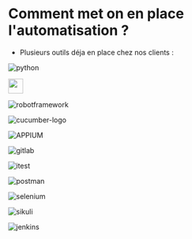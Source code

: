 <!-- .slide: data-state="nologo-slide" style="text-align: center" -->
#  Comment met on en place l'automatisation ?

* Plusieurs outils déja en place chez nos clients :

![python](images/python.png "python") <!-- .element: width="100px" -->

[<img src="images/python.png" width="30"/>](images/python.png)

![robotframework](images/Robot-framework-logo.png "robotframework") <!-- .element: width="30px" -->

![cucumber-logo](images/cucumber-logo.png "cucumber-logo") <!-- .element: width="100px" -->

![APPIUM](images/APPIUM.png "APPIUM") <!-- .element: width="100px" -->

![gitlab](images/gitlab.png "gitlab") <!-- .element: width="100px" -->

![itest](images/itest.png "itest") <!-- .element: width="100px" -->

![postman](images/postman.jpg "postman") <!-- .element: width="100px" -->

![selenium](images/selenium.png "gitlab") <!-- .element: width="100px" -->

![sikuli](images/sikuli.png "sikuli") <!-- .element: width="100px" -->

![jenkins](images/jenkins.png "jenkins") <!-- .element: width="100px" -->

